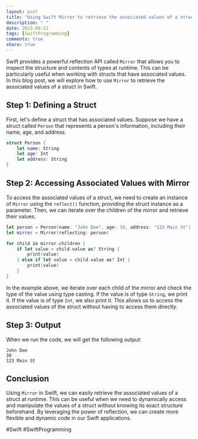```yaml
---
layout: post
title: "Using Swift Mirror to retrieve the associated values of a struct"
description: " "
date: 2023-09-21
tags: [SwiftProgramming]
comments: true
share: true
---
```


Swift provides a powerful reflection API called `Mirror` that allows you to inspect the structure and contents of types at runtime. This can be particularly useful when working with structs that have associated values. In this blog post, we will explore how to use `Mirror` to retrieve the associated values of a struct in Swift.

## Step 1: Defining a Struct

First, let's define a struct that has associated values. Suppose we have a struct called `Person` that represents a person's information, including their name, age, and address.

```swift
struct Person {
    let name: String
    let age: Int
    let address: String
}
```

## Step 2: Accessing Associated Values with Mirror

To access the associated values of a struct, we need to create an instance of `Mirror` using the `reflect()` function, providing the struct instance as a parameter. Then, we can iterate over the children of the mirror and retrieve their values.

```swift
let person = Person(name: "John Doe", age: 30, address: "123 Main St")
let mirror = Mirror(reflecting: person)

for child in mirror.children {
    if let value = child.value as? String {
        print(value)
    } else if let value = child.value as? Int {
        print(value)
    }
}
```

In the example above, we iterate over each child of the mirror and check the type of the value using type casting. If the value is of type `String`, we print it. If the value is of type `Int`, we also print it. This allows us to access the associated values of the struct without having to access them directly.

## Step 3: Output

When we run the code, we will get the following output:

```
John Doe
30
123 Main St
```

## Conclusion

Using `Mirror` in Swift, we can easily retrieve the associated values of a struct at runtime. This can be useful when we need to dynamically access and manipulate the values of a struct without knowing its exact structure beforehand. By leveraging the power of reflection, we can create more flexible and dynamic code in our Swift applications.

#Swift #SwiftProgramming
